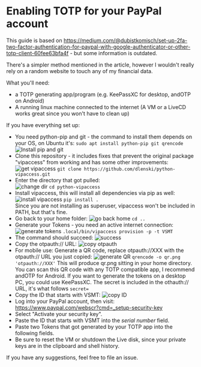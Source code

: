 # Enabling TOTP for your PayPal account

This guide is based on https://medium.com/@dubistkomisch/set-up-2fa-two-factor-authentication-for-paypal-with-google-authenticator-or-other-totp-client-60fee63bfa4f - but some information is outdated.

There's a simpler method mentioned in the article, however I wouldn't really rely on a random website to touch any of my financial data.

What you'll need:  
- a TOTP generating app/program (e.g. KeePassXC for desktop, andOTP on Android)
- A running linux machine connected to the internet (A VM or a LiveCD works great since you won't have to clean up)

If you have everything set up:

- You need python-pip and git - the command to install them depends on your OS, on Ubuntu it's:
`sudo apt install python-pip git qrencode`
![Install pip and git](https://github.com/Datenschutz/PayPal-2FA/blob/master/screenshots/1-installdeps.png)
- Clone this repository - it includes fixes that prevent the original package "vipaccess" from working and has some other improvements:  
![get vipaccess](https://github.com/Datenschutz/PayPal-2FA/blob/master/screenshots/2-getsource.png)
`git clone https://github.com/dlenski/python-vipaccess.git`
- Enter the directory that got pulled:  
![change dir](https://github.com/Datenschutz/PayPal-2FA/blob/master/screenshots/3-cd.png)
`cd python-vipaccess`
- Install vipaccess, this will install all dependencies via pip as well:  
![install vipaccess](https://github.com/Datenschutz/PayPal-2FA/blob/master/screenshots/4-installvip.png)
`pip install .`  
Since you are not installing as superuser, vipaccess won't be included in PATH, but that's fine.
- Go back to your home folder:
![go back home](https://github.com/Datenschutz/PayPal-2FA/blob/master/screenshots/5-gohome.png)
`cd ..`
- Generate your Tokens - you need an active internet connection:  
![generate tokens](https://github.com/Datenschutz/PayPal-2FA/blob/master/screenshots/6-generatetokens.png)
`.local/bin/vipaccess provision -p -t VSMT`
- The command should succeed:
![success](https://github.com/Datenschutz/PayPal-2FA/blob/master/screenshots/7-success.png)
- Copy the otpauth:// URL:
![copy otpauth](https://github.com/Datenschutz/PayPal-2FA/blob/master/screenshots/8-copyotpauth.png)
- For mobile use: Generate a QR code, replace otpauth://XXX with the otpauth:// URL you just copied:
![generate QR](https://github.com/Datenschutz/PayPal-2FA/blob/master/screenshots/9-genqr.png)
`qrencode -o qr.png 'otpauth://XXX'`
This will produce qr.png sitting in your home directory. You can scan this QR code with any TOTP compatible app, I recommend andOTP for Android.
If you want to generate the tokens on a desktop PC, you could use KeePassXC. The secret is included in the othauth:// URL, it's what follows `secret=`
- Copy the ID that starts with VSMT:
![copy ID](https://github.com/Datenschutz/PayPal-2FA/blob/master/screenshots/10-copyid.png)
- Log into your PayPal account, then visit: https://www.paypal.com/webscr?cmd=_setup-security-key
- Select "Activate your security key".
- Paste the ID that starts with VSMT into the *serial number* field.
- Paste two Tokens that got generated by your TOTP app into the following fields.
- Be sure to reset the VM or shutdown the Live disk, since your private keys are in the clipboard and shell history.

If you have any suggestions, feel free to file an issue.
